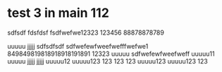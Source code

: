 # test 3 in main 112
sdfsdf
fdsfdsf
fsdfwefwe12323
123456
88878878789

uuuuu
jjjjj
sdfsdfsdf
sdfwefewfweefwefffwefwe1
849849819818918918191891
12323
uuuuu
sdfwefewfweefweff
uuuuu11
uuuuu
jjjjj
jjjjj
uuuuu12
uuuuu123
123
123
123
uuuuu123
uuuuu123
123
